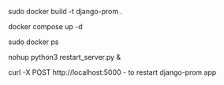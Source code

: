 sudo docker build -t django-prom .

docker compose up -d

sudo docker ps

nohup python3 restart_server.py &

curl -X POST http://localhost:5000 - to restart django-prom app
